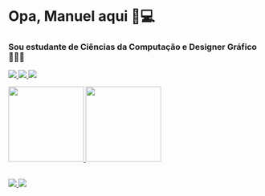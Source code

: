 # Opa, Manuel aqui 👻💻
### Sou estudante de Ciências da Computação e Designer Gráfico 👨🏼‍💻

<p>
<a href="https://www.instagram.com/1manuelc/" alt="Instagram">
    <img src="https://img.shields.io/badge/Instagram-%23E4405F.svg?style=for-the-badge&logo=Instagram&logoColor=white"/>
</a>
  
<a href="https://www.linkedin.com/in/1manuelc" alt="Linkedin">
    <img src="https://img.shields.io/badge/linkedin-%230077B5.svg?style=for-the-badge&logo=linkedin&logoColor=white"/>
</a>
  
<a href = "mailto:manuelwn21@gmail.com">
    <img src="https://img.shields.io/badge/Gmail-D14836?style=for-the-badge&logo=gmail&logoColor=white">
</a>
</p>

<div align="left">
    <a href="https://github.com/1manuelc">
        <img height="150em" src="https://github-readme-stats-git-masterrstaa-rickstaa.vercel.app/api?username=1manuelc&show_icons=true&theme=github_dark&include_all_commits=true&count_private=true"/>
        <img height="150em" src="https://github-readme-stats-git-masterrstaa-rickstaa.vercel.app/api/top-langs/?username=1manuelc&layout=compact&langs_count=7&theme=github_dark"/>
</div>

<br>

<p align="left">
    <a href="https://skillicons.dev">
        <img src="https://skillicons.dev/icons?i=c,java,js,html,css&theme=dark" />
        <img src="https://skillicons.dev/icons?i=ps,ai,figma" />
    </a>
</p>
